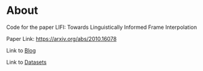 # About

Code for the paper LIFI: Towards Linguistically Informed Frame Interpolation

Paper Link: https://arxiv.org/abs/2010.16078

Link to [Blog](https://www.notion.so/Linguistically-Informed-Speech-Video-Reconstruction-cc7d18562b0c4c4abe7ae1841f8be00c)

Link to [Datasets](https://sites.google.com/view/yaman-kumar/linguistically-informed-lrs-3-dataset)
